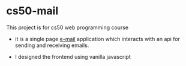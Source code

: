 # cs50-mail

This project is for cs50 web programming course

* it is a single page <u>e-mail</u> application which interacts with an api for sending and receiving emails.

* I designed the frontend using vanilla javascript

